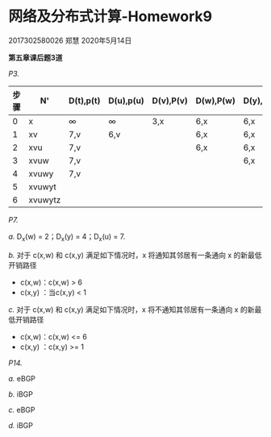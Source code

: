 # 网络及分布式计算-Homework9

2017302580026 郑慧                          2020年5月14日

**第五章课后题3道**

*P3.* 

| 步骤 | N'      | D(t),p(t) | D(u),p(u) | D(v),P(v) | D(w),P(w) | D(y),p(y) | D(z),p(z) |
| ---- | ------- | --------- | --------- | --------- | --------- | --------- | --------- |
| 0    | x       | ∞         | ∞         | 3,x       | 6,x       | 6,x       | 8,x       |
| 1    | xv      | 7,v       | 6,v       |           | 6,x       | 6,x       | 8,x       |
| 2    | xvu     | 7,v       |           |           | 6,x       | 6,x       | 8,x       |
| 3    | xvuw    | 7,v       |           |           |           | 6,x       | 8,x       |
| 4    | xvuwy   | 7,v       |           |           |           |           | 8,x       |
| 5    | xvuwyt  |           |           |           |           |           | 8,x       |
| 6    | xvuwytz |           |           |           |           |           |           |



*P7.*

*a.* D<sub>x</sub>(w) = 2；D<sub>x</sub>(y) = 4；D<sub>x</sub>(u) = 7.

*b.* 对于 c(x,w) 和 c(x,y) 满足如下情况时，x 将通知其邻居有一条通向 x 的新最低开销路径

* c(x,w)：c(x,w) > 6
* c(x,y) ：当c(x,y) < 1

*c.* 对于 c(x,w) 和 c(x,y) 满足如下情况时，x 将不通知其邻居有一条通向 x 的新最低开销路径

* c(x,w)：c(x,w) <= 6
* c(x,y) ：c(x,y) >= 1



*P14.* 

*a.*  eBGP

*b.* iBGP

*c.* eBGP

*d.* iBGP

